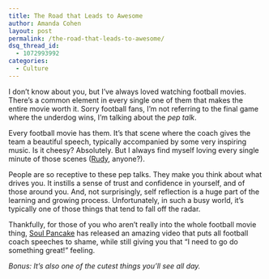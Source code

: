 ```yaml
---
title: The Road that Leads to Awesome
author: Amanda Cohen
layout: post
permalink: /the-road-that-leads-to-awesome/
dsq_thread_id:
  - 1072993992
categories:
  - Culture
---
```

I don&#8217;t know about you, but I&#8217;ve always loved watching football movies. There&#8217;s a common element in every single one of them that makes the entire movie worth it. Sorry football fans, I&#8217;m not referring to the final game where the underdog wins, I&#8217;m talking about the *pep talk*.

Every football movie has them. It&#8217;s that scene where the coach gives the team a beautiful speech, typically accompanied by some very inspiring music. Is it cheesy? Absolutely. But I always find myself loving every single minute of those scenes ([Rudy][1], anyone?).

People are so receptive to these pep talks. They make you think about what drives you. It instills a sense of trust and confidence in yourself, and of those around you. And, not surprisingly, self reflection is a huge part of the learning and growing process. Unfortunately, in such a busy world, it&#8217;s typically one of those things that tend to fall off the radar.

Thankfully, for those of you who aren&#8217;t really into the whole football movie thing, [Soul Pancake][2] has released an amazing video that puts all football coach speeches to shame, while still giving you that &#8220;I need to go do something great!&#8221; feeling.

*Bonus: It&#8217;s also one of the cutest things you&#8217;ll see all day.*

&nbsp;

 [1]: http://www.youtube.com/watch?v=FQYGGkzZ9HE
 [2]: http://soulpancake.com/